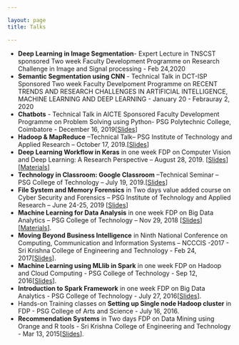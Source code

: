 ```yaml
---

layout: page
title: Talks

---
```

- **Deep Learning in Image Segmentation**- Expert Lecture in TNSCST sponsored Two week Faculty Development Programme on Research Challenge in Image and Signal processing - Feb 24,2020
- **Semantic Segmentation using CNN** - Technical Talk in DCT-ISP Sponsored Two week Faculty Develpoment Programme on RECENT TRENDS AND RESEARCH CHALLENGES IN ARTIFICIAL INTELLIGENCE, MACHINE LEARNING AND DEEP LEARNING - January 20 - Febrauray 2, 2020
- **Chatbots** - Technical Talk in AICTE Sponsored Faculty Development Programme on Problem Solving using Python- PSG Polytechnic College, Coimbatore - December 16, 2019[[Slides](https://github.com/Ravitha/Ravitha.github.io/blob/master/Guest%20Lectures/Chatbots/Chatbots.pdf)] 
- **Hadoop & MapReduce** –Technical Talk– PSG Institute of Technology and Applied Research – October 17, 2019.[[Slides](https://github.com/Ravitha/Ravitha.github.io/blob/master/Guest%20Lectures/Hadoop%20%26%20MapReduce.pdf)]
- **Deep Learning Workflow in Keras** in one week FDP on Computer Vision and Deep Learning: A Research Perspective – August 28, 2019. [[Slides](https://github.com/Ravitha/Ravitha.github.io/blob/master/Guest%20Lectures/Deep%20Learning%20Workflow.pdf)][[Materials](https://github.com/Ravitha/Ravitha.github.io/tree/master/Guest%20Lectures/Image%20Processing)]
- **Technology in Classroom: Google Classroom** –Technical Seminar – PSG College of Technology – July 19, 2019.[[Slides](https://github.com/Ravitha/Ravitha.github.io/blob/master/Guest%20Lectures/LMS.pdf)]
- **File System and Memory Forensics** in Two days value added course on Cyber Security and Forensics – PSG Institute of Technology and Applied Research – June 24-25, 2019 [[Slides](https://github.com/Ravitha/Ravitha.github.io/blob/master/Guest%20Lectures/Digital%20Forensics.pdf)]
- **Machine Learning for Data Analysis** in one week FDP on Big Data Analytics – PSG College of Technology – Nov 29, 2018 [[Slides](https://github.com/Ravitha/Ravitha.github.io/blob/master/Guest%20Lectures/Machine%20Learning/AutoML.pdf)][[Materials](https://github.com/Ravitha/Ravitha.github.io/tree/master/Guest%20Lectures/Machine%20Learning)].
- **Moving Beyond Business Intelligence** in Ninth National Conference on Computing, Communication and Information Systems – NCCCIS -2017 - Sri Krishna College of Engineering and Technology - Feb 24, 2017[[Slides](https://github.com/Ravitha/Ravitha.github.io/blob/master/Guest%20Lectures/MovingBeyondBI.pdf)].
- **Machine Learning using MLlib in Spark** in one week FDP on Hadoop and Cloud Computing - PSG College of Technology - Sep 12, 2016[[Slides](https://github.com/Ravitha/Ravitha.github.io/blob/master/Guest%20Lectures/MLlib%20%E2%80%93%20Spark%20machine%20learning%20library.pdf)].
- **Introduction to Spark Framework** in one week FDP on Big Data Analytics - PSG College of Technology - July 27, 2016[[Slides](https://github.com/Ravitha/Ravitha.github.io/blob/master/Guest%20Lectures/Spark.pdf)].
- Hands-on Training classes on **Setting up Single node Hadoop cluster** in FDP - PSG College of Arts and Science - July 16, 2016.
- **Recommendation Systems** in Two days FDP on Data Mining using Orange and R tools - Sri Krishna College of Engineering and Technology - Mar 13, 2015[[Slides](https://github.com/Ravitha/Ravitha.github.io/blob/master/Guest%20Lectures/Recommendation.pdf)].

